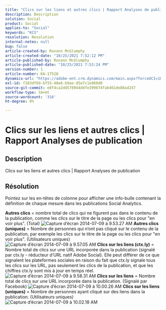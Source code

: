 ```yaml
---
title: "Clics sur les liens et autres clics | Rapport Analyses de publication"
description: Description
solution: Social
product: Social
applies-to: "Social"
keywords: "KCS"
resolution: Resolution
internal-notes: null
bug: false
article-created-by: Roxann McGlumphy
article-created-date: "10/25/2021 7:52:12 PM"
article-published-by: Roxann McGlumphy
article-published-date: "10/25/2021 7:53:24 PM"
version-number: 1
article-number: KA-17528
dynamics-url: "https://adobe-ent.crm.dynamics.com/main.aspx?forceUCI=1&pagetype=entityrecord&etn=knowledgearticle&id=4a6c960a-cd35-ec11-b6e6-000d3a3485ea"
exl-id: f283df69-bf55-40e6-b9ae-d5e7c1e968d0
source-git-commit: e8f4ca2dd578944d4fe399074fab461de88ad247
workflow-type: tm+mt
source-wordcount: '316'
ht-degree: 0%

---
```


# Clics sur les liens et autres clics | Rapport Analyses de publication

## Description

Clics sur les liens et autres clics | Rapport Analyses de publication

## Résolution


Pointez sur les en-têtes de colonne pour afficher une info-bulle contenant la définition de chaque mesure dans les publications Social Analytics.

<b>Autres clics</b> = nombre total de clics qui ne figurent pas dans le contenu de la publication, comme les clics sur le titre de la page ou les clics pour &quot;en voir plus&quot;. (Total)
![Capture d’écran 2014-07-09 à 9.53.27 AM](https://helpx.adobe.com/content/dam/help/en/social/kb/link-clicks-click-definitions/jcr%3acontent/main-pars/image/Screen%20Shot%202014-07-09%20at%209.53.27%20AM.png "Capture d’écran 2014-07-09 à 9.53.27 AM")
<b>Autres clics (uniques)</b> = Nombre de personnes qui n’ont pas cliqué sur le contenu de la publication, par exemple les clics sur le titre de la page ou les clics pour &quot;en voir plus&quot;. (Utilisateurs uniques)
![Capture d’écran 2014-07-09 à 9.57.05 AM](https://helpx.adobe.com/content/dam/help/en/social/kb/link-clicks-click-definitions/jcr%3acontent/main-pars/image_0/Screen%20Shot%202014-07-09%20at%209.57.05%20AM.png "Capture d’écran 2014-07-09 à 9.57.05 AM")
<b>Clics sur les liens (ctx.ly)</b> = Nombre total de clics sur une URL incorporée dans la publication (signalé par ctx.ly - réducteur d’URL natif Adobe Social). Elle peut différer de ce que signalent les plateformes sociales en raison du fait que ctx.ly signale tous les clics sur les URL, pas seulement les clics de la publication, et que les chiffres ctx.ly sont mis à jour en temps réel.
![Capture d’écran 2014-07-09 à 9.58.31 AM](https://helpx.adobe.com/content/dam/help/en/social/kb/link-clicks-click-definitions/jcr%3acontent/main-pars/image_1/Screen%20Shot%202014-07-09%20at%209.58.31%20AM.png "Capture d’écran 2014-07-09 à 9.58.31 AM")
<b>Clics sur les liens</b> = Nombre total de clics sur une URL incorporée dans la publication. (Signalé par Facebook)
![Capture d’écran 2014-07-09 à 10.00.26 AM](https://helpx.adobe.com/content/dam/help/en/social/kb/link-clicks-click-definitions/jcr%3acontent/main-pars/image_2/Screen%20Shot%202014-07-09%20at%2010.00.26%20AM.png "Capture d’écran 2014-07-09 à 10.00.26 AM")
<b>Clics sur les liens (uniques)</b> = Nombre de personnes ayant cliqué sur des liens dans la publication. (Utilisateurs uniques)
![Capture d’écran 2014-07-09 à 10.02.18 AM](https://helpx.adobe.com/content/dam/help/en/social/kb/link-clicks-click-definitions/jcr%3acontent/main-pars/image_3/Screen%20Shot%202014-07-09%20at%2010.02.18%20AM.png "Capture d’écran 2014-07-09 à 10.02.18 AM")
